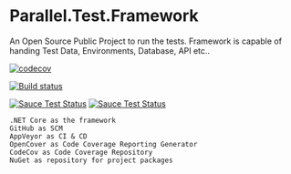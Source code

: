 # Parallel.Test.Framework
An Open Source Public Project to run the tests. Framework is capable of handing Test Data, Environments, Database, API etc..

[![codecov](https://codecov.io/gh/fasteningcode/Parallel.Test.Framework/branch/master/graph/badge.svg)](https://codecov.io/gh/fasteningcode/Parallel.Test.Framework)

[![Build status](https://ci.appveyor.com/api/projects/status/vj2lk58t6mqnjf45/branch/master?svg=true)](https://ci.appveyor.com/project/fasteningcode/parallel-test-framework-gsa5h/branch/master)

[![Sauce Test Status](https://saucelabs.com/buildstatus/aadhithbose)](https://saucelabs.com/u/aadhithbose)
[![Sauce Test Status](https://saucelabs.com/browser-matrix/aadhithbose.svg)](https://saucelabs.com/u/aadhithbose)


    .NET Core as the framework
    GitHub as SCM
    AppVeyor as CI & CD
    OpenCover as Code Coverage Reporting Generator
    CodeCov as Code Coverage Repository
    NuGet as repository for project packages
